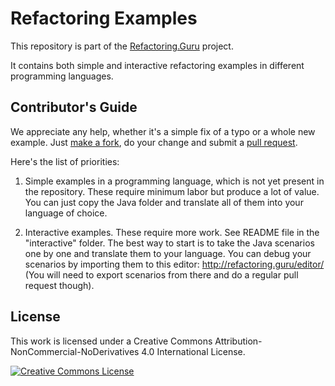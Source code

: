 # Refactoring Examples

This repository is part of the [Refactoring.Guru](http://refactoring.guru/refactoring) project.

It contains both simple and interactive refactoring examples in different programming languages.


## Contributor's Guide

We appreciate any help, whether it's a simple fix of a typo or a whole new example. Just [make a fork](https://help.github.com/articles/fork-a-repo/), do your change and submit a [pull request](https://help.github.com/articles/creating-a-pull-request-from-a-fork/).

Here's the list of priorities:

1. Simple examples in a programming language, which is not yet present in the repository. These require minimum labor but produce a lot of value. You can just copy the Java folder and translate all of them into your language of choice.

2. Interactive examples. These require more work. See README file in the "interactive" folder. The best way to start is to take the Java scenarios one by one and translate them to your language. You can debug your scenarios by importing them to this editor: http://refactoring.guru/editor/ (You will need to export scenarios from there and do a regular pull request though).


## License

This work is licensed under a Creative Commons Attribution-NonCommercial-NoDerivatives 4.0 International License.

<a rel="license" href="http://creativecommons.org/licenses/by-nc-nd/4.0/"><img alt="Creative Commons License" style="border-width:0" src="https://i.creativecommons.org/l/by-nc-nd/4.0/80x15.png" /></a>